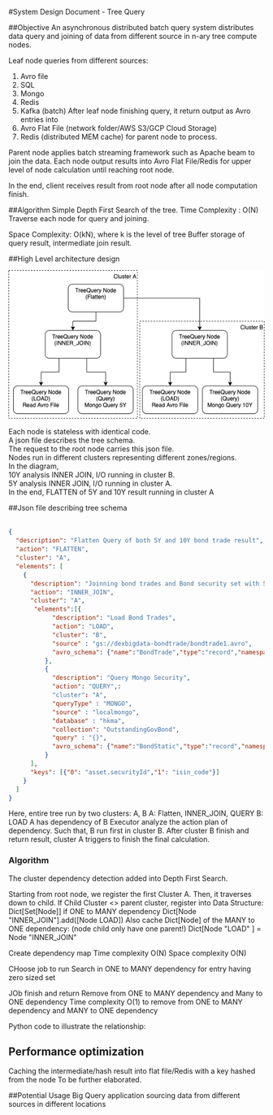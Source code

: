 #System Design Document - Tree Query

##Objective
An asynchronous distributed batch query system distributes data query and joining of data from different source in n-ary tree compute nodes.<br>

Leaf node queries from different sources:<br>
1. Avro file
2. SQL
3. Mongo
4. Redis
5. Kafka (batch)
After leaf node finishing query, it return output as Avro entries into 
1. Avro Flat File (network folder/AWS S3/GCP Cloud Storage)
2. Redis (distributed MEM cache)
for parent node to process.

Parent node applies batch streaming framework such as Apache beam to join the data.
Each node output results into Avro Flat File/Redis for upper level of node calculation until reaching root node. 

In the end, client receives result from root node after all node computation finish.

##Algorithm
Simple Depth First Search of the tree.
Time Complexity : O(N)
Traverse each node for query and joining.

Space Complexity: O(kN), where k is the level of tree
Buffer storage of query result, intermediate join result.

##High Level architecture design

![High level architecture](resource/TreeQueryArchitectureCluster.png)

Each node is stateless with identical code. <br>
A json file describes the tree schema. <br>
The request to the root node carries this json file.<br>
Nodes run in different clusters representing different zones/regions.<br>
In the diagram, <br>
10Y analysis INNER JOIN, I/O running in cluster B.<br>
5Y analysis INNER JOIN, I/O running in cluster A.<br>
In the end, FLATTEN of 5Y and 10Y result running in cluster A

##Json file describing tree schema

```Json

{
  "description": "Flatten Query of both 5Y and 10Y bond trade result",
  "action": "FLATTEN",
  "cluster": "A",
  "elements": [
    {
      "description": "Joinning bond trades and Bond security set with 5Y tenor",
      "action": "INNER_JOIN",
      "cluster": "A",
       "elements":[{
            "description": "Load Bond Trades",
            "action": "LOAD",
            "cluster": "B",
            "source" : "gs://dexbigdata-bondtrade/bondtrade1.avro",
            "avro_schema": {"name":"BondTrade","type":"record","namespace":"io.exp.security.model.avro","fields":[{"name":"id","type":"string"},{"name":"cust","type":"string"},{"name":"tradeDate","type":"string"},{"name":"tradeType","type":"string"},{"name":"timestamp","type":"long","logicalType":"time-millis"},{"name":"asset","type":{"name":"Asset","type":"record","fields":[{"name":"securityId","type":"string"},{"name":"notional","type":"double"},{"name":"price","type":"double"},{"name":"currency","type":"string"},{"name":"bidask","type":{"name":"BidAsk","type":"enum","symbols":["BID","ASK"]}}]}}]}
          },
          {
            "description": "Query Mongo Security",
            "action": "QUERY",:
            "cluster": "A",
            "queryType" : "MONGO",
            "source" : "localmongo",
            "database" : "hkma",
            "collection": "OutstandingGovBond",
            "query" : "{}",
            "avro_schema": {"name":"BondStatic","type":"record","namespace":"io.exp.security.model.avro","fields":[{"name":"expected_maturity_date","type":"string"},{"name":"original_maturity","type":"string"},{"name":"issue_number","type":"string"},{"name":"isin_code","type":"string"},{"name":"stock_code","type":"string"},{"name":"coupon","type":"double"},{"name":"outstanding_size","type":"double"},{"name":"institutional_retail","type":"string"},{"name":"fixfloat","type":{"name":"FixFloat","type":"enum","symbols":["FIX","FLOAT"]}}]}
          }
      ],
      "keys": [{"0": "asset.securityId","1": "isin_code"}]
    }
  ]
}

```
Here, entire tree run by two clusters: A, B
A: Flatten, INNER_JOIN, QUERY
B: LOAD
A has dependency of B
Executor analyze the action plan of dependency.
Such that, B run first in cluster B.
After cluster B finish and return result,
cluster A triggers to finish the final calculation.

### Algorithm
The cluster dependency detection added into Depth First Search.

Starting from root node, we register the first Cluster A.
Then, it traverses down to child.
If Child Cluster <> parent cluster, 
register into Data Structure: Dict[Set[Node]] if ONE to MANY dependency
Dict[Node "INNER_JOIN"].add([Node LOAD])
Also cache Dict[Node] of the MANY to ONE dependency: (node child only have one parent!)
Dict[Node "LOAD" ] = Node "INNER_JOIN"

Create dependency map
Time complexity O(N)
Space complexity O(N)

CHoose job to run
Search in ONE to MANY dependency for entry having zero sized set

JOb finish and return
Remove from ONE to MANY dependency and Many to ONE dependency 
Time complexity O(1) to remove from ONE to MANY dependency and MANY to ONE dependency

Python code to illustrate the relationship:


## Performance optimization
Caching the intermediate/hash result into flat file/Redis with a key hashed from the node
To be further elaborated.

##Potential Usage
Big Query application sourcing data from different sources in different locations
